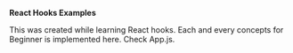 **React Hooks Examples**

This was created while learning React hooks. Each and every concepts for Beginner is implemented here. Check App.js.
